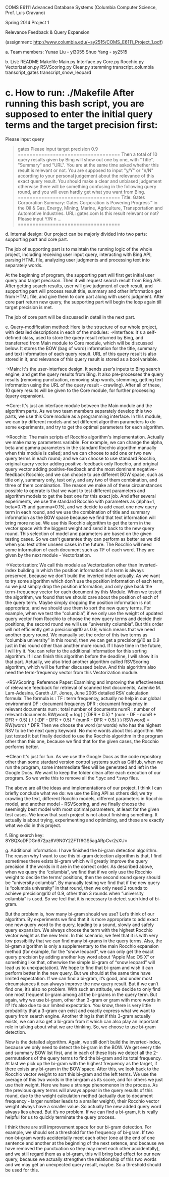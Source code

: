 COMS E6111 Advanced Database Systems (Columbia Computer Science, Prof. Luis Gravano)

Spring 2014 Project 1

Relevance Feedback & Query Expansion

(assignment: http://www.columbia.edu/~sy2515/COMS_E6111_Project_1.pdf)


a.  Team members:
    Yunao Liu - yl3055
    Shuo Yang - sy2515


b.  List:
    README
    Makefile
    Main.py
    Interface.py
    Core.py
    Rocchio.py
    Vectorization.py
    RSVScoring.py
    Clear.py
    stemming
    transcript_columbia
    transcript_gates
    transcript_snow_leopard


c.  How to run:
./Makefile
After running this bash script, you are supposed to enter the initial query terms and the target precision first:
===================================
Please input query
>gates
Please input target precision
>0.9
===================================
Then a total of 10 query results given by Bing will show out one by one, with "Title", "Summary" and "URL". You are
at the same time asked whether this result is relevant or not. You are supposed to input "y/Y" or "n/N" according to
your personal judgement about the relevance of this exact query result. You should make a clear and unbiased judgement
otherwise there will be something confusing in the following query round, and you will even hardly get what you want
from Bing.
===================================
Title:    Gates Corporation
Summary:  Gates Corporation is Powering Progress™ in the Oil & Gas, Energy, Mining, Marine, Agriculture, Transportation and Automotive Industries.
URL:      gates.com
Is this result relevant or not? Please input Y/N
>n
...
===================================


d.  Internal design:
Our project can be majorly divided into two parts: supporting part and core part.
 
The job of supporting part is to maintain the running logic of the whole project, including receiving user input query, interacting with Bing API, parsing HTML file, analyzing user judgments and processing text into separately words.
 
At the beginning of program, the supporting part will first get initial user query and target precision. Then it will request search result from Bing API. After getting search results, user will give judgment of each result, and supporting part will process result title, summary and other information get from HTML file, and give them to core part along with user’s judgment. After core part return new query, the supporting part will begin the loop again till target precision is met.
 
The job of core part will be discussed in detail in the next part. 


e.  Query-modification method:
Here is the structure of our whole project, with detailed descriptions in each of the modules:
->Interface:
It's a self-defined class, used to store the query result returned by Bing, and transferred from Main module to Core module, which will be discussed below. It stores the BOW (bag of word) information for the title, summary and text information of each query result. URL of this query result is also stored in it; and relevance of this query result is stored as a bool variable.

->Main:
It's the user-interface design. It sends user’s inputs to Bing search engine, and get the query results from Bing. It also pre-processes the query results (removing punctuation, removing stop words, stemming, getting text information using the URL of the query result - crawling). After all of these, 10 query results will be given to the Core module, for further processing (query expansion).

->Core:
It's just an interface module between the Main module and the algorithm parts. As we two team members separately develop this two parts, we use this Core module as a programming interface. In this module, we can try different models and set different algorithm parameters to do some experiments, and try to get the optimal parameters for each algorithm.

->Rocchio:
The main scripts of Rocchio algorithm's implementation. Actually we make many parameters variable. For example, we can change the alpha, beta and gamma parameters in the standard Rocchio algorithm manually when this module is called; and we can choose to add one or two new query terms in each round; and we can choose to use standard Rocchio, original query vector adding positive-feedback only Rocchio, and original query vector adding positive-feedback and the most dominant negative-feedback Rocchio; and we can choose to use different BOW space, such as title only, summary only, text only, and any two of them combination, and three of them combination. The reason we make all of these circumstances possible to operate is that we want to test different parameters and algorithm models to get the best one for this exact job. And after several experiments, we use the standard Rocchio with parameters as (alpha=1, beta=0.75 and gamma=0.15), and we decide to add exact one new query term in each round, and we use the combination of title and summary information as the BOW space because we find that text information will bring more noise. We use this Rocchio algorithm to get the term in the vector space with the biggest weight and send it back to the new query round. This selection of model and parameters are based on the given testing cases. So we can't guarantee they can perform as better as we did when you test other unseen cases in the future. The Rocchio will need some information of each document such as TF of each word. They are given by the next module - Vectorization.

->Vectorization:
We call this module as Vectorization other than Inverted-index building in which the position information of a term is always preserved, because we don't build the inverted index actually. As we want to try some algorithm which don't use the position information of each term, so we just simply drop the position information, and only give back the term-frequency vector for each document by this Module. When we tested the algorithm, we found that we should care about the position of each of the query term. Maybe simply dropping the position information is not appropriate, and we should use them to sort the new query terms. For example, when we test the “columbia”, if we only use the weight of updated query vector from Rocchio to choose the new query terms and decide their positions, the second round we will use “university columbia”. But this order will not efficiently get a precision@10 as 0.9, which means that we need another query round. We manually set the order of this two terms as “columbia university” in this round, then we can get a precision@10 as 0.9 just in this round other than another more round. If I have time in the future, I will try it. You can refer to the additional information for this sorting algorithm. If I can finish this algorithm before the deadline, I will show it in that part. Actually, we also tried another algorithm called RSVScoring algorithm, which will be further discussed below. And this algorithm also need the term-frequency vector from this Vectorization module.

->RSVScoring:
Reference Paper:
Examining and improving the effectiveness of relevance feedback for retrieval of scanned text documents, Adenike M. Lam-Adesina, Gareth J.F. Jones, June 2005
detailed RSV calculation formula:
	The formula is :
	TF   : term frequency, actually no help in our global environment
	DF   : document frequency
	DFR  : document frequency in relevant documents
	num  : total number of documents
	numR : number of relevant documents
	RW(word) = log( ( (DFR + 0.5) * (num - DF - numR + DFR + 0.5) )
			/ ( (DF - DFR + 0.5) * (numR - DFR + 0.5) ) )
	RSV(word) = RW(word) * DFR
	Then we choose the word (or words) who has the highest RSV to be the next query keyword.
No more words about this algorithm. We just tested it but finally decided to use the Rocchio algorithm in the program other than this one, because we find that for the given cases, the Rocchio performs better.

->Clear:
It's just for fun. As we use the Google Docs as the code repository other than some stardard version control systems such as GitHub, when we run the program, some intermediate files will be generated and left in the Google Docs. We want to keep the folder clean after each execution of our program. So we write this to remove all the *.pyc and *.swp files.

The above are all the ideas and implementations of our project. I think I can briefly conclude what we do: we use the Bing API as others did; we try crawling the text, different Rocchio models, different parameters in Rocchio model, and another model - RSVScoring, and we finally choose the seemingly best model with most optimal parameters, at least for the given test cases. We know that such project is not about finishing something. It actually is about trying, experimenting and optimizing, and these are exactly what we did in this project.


f.  Bing search key:
    8YBQXoDFDGn672pz6V9N0Y2ZFTf6GS5agARpCvr2sXU=


g.  Additional information:
I have finished the bi-gram detection algorithm. The reason why I want to use this bi-gram detection algorithm is that, I find sometimes there exists bi-gram which will greatly improve the query precision if the words in it are in the correct order. As described above, when we query the “columbia”, we find that if we only use the Rocchio weight to decide the terms’ positions, then the second round query should be “university columbia”. By manually testing we find that if the new query is “columbia university” in that round, then we only need 2 rounds to achieve precision@10 of 0.9, other than 3 rounds when “university columbia” is used. So we feel that it is necessary to detect such kind of bi-gram.

But the problem is, how many bi-gram should we use? Let’s think of our algorithm. By experiments we find that it is more appropriate to add exact one new query word to the query, leading to a sound, slowly and safely query expansion. We always choose the term with the highest Rocchio vector weight as the new term. In this scenario, we feel that it is with very low possibility that we can find many bi-grams in the query terms. Also, the bi-gram algorithm is only a supplementary to the main Rocchio expansion method (for example, for the “snow leopard”, we can only get the exact query precision by adding another key word about “Apple Mac OS X” or something like that, otherwise the simple bi-gram of “snow leopard” will lead us to unexpactation). We hope to find that bi-gram and wish it can perform better in the new query. But we should at the same time have limited expectation. If we can find a bi-gram, it’s good, and under most circumstances it can always improve the new query result. But if we can’t find one, it’s also no problem. With such an attitude, we decide to only find one most frequent bi-gram among all the bi-grams in the query term. But again, why we use bi-gram, other than 3-gram or gram with more words in it? It’s also due to our limited expectation. You know, there is very little probability that a 3-gram can exist and exactly express what we want to query from search engine. Another thing is that if this 3-gram actually exists, we can also get a bi-gram from it which can also play an important role in talking about what we are thinking. So, we choose to use bi-gram detection.

Now is the detailed algorithm. Again, we still don’t build the inverted-index, because we only need to detect the bi-gram in the BOW. We get every title and summary BOW list first, and in each of these lists we detect all the 2-permutations of the query terms to find the bi-gram and its total frequency. At last we pick up the bi-gram with the highest frequency as the target, if there exists any bi-gram in the BOW space. After this, we look back to the Rocchio vector weight to sort this bi-gram and the left terms. We use the average of this two words in the bi-gram as its score, and for others we just use their weight. Here we have a strange phenomenon in the process. As the previous query terms will always appear in the query results of this round, due to the weight calculation method (actually due to document frequency - larger number leads to a smaller weight), their Rocchio vector weight always have a smaller value. So actually the new added query word always lies ahead. But it’s no problem. If we can find a bi-gram, it is really helpful for us to quickly terminate the query process.

I think there are still improvement space for our bi-gram detection. For example, we should set a threshold for the frequency of bi-gram. If two non-bi-gram words accidentally meet each other (one at the end of one sentence and another at the beginning of the next setence, and because we have removed the punctuation so they may meet each other accidentally), and we still regard them as a bi-gram, this will bring bad effect for our new query, because we actually strengthen the relationship of this two words and we may get an unexpected query result, maybe. So a threshold should be used for this.

